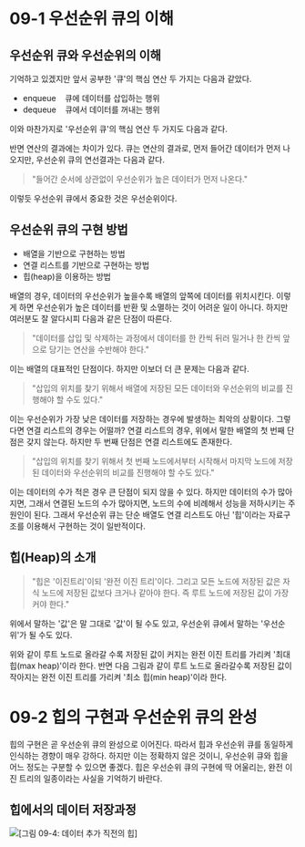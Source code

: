 # 09-1 우선순위 큐의 이해

## 우선순위 큐와 우선순위의 이해
기억하고 있겠지만 앞서 공부한 '큐'의 핵심 연산 두 가지는 다음과 같았다.

* enqueue&nbsp;&nbsp;&nbsp;&nbsp;큐에 데이터를 삽입하는 행위
* dequeue&nbsp;&nbsp;&nbsp;&nbsp;큐에서 데이터를 꺼내는 행위

이와 마찬가지로 '우선순위 큐'의 핵심 연산 두 가지도 다음과 같다.

반면 연산의 결과에는 차이가 있다. 큐는 연산의 결과로, 먼저 들어간 데이터가 먼저 나오지만, 우선순위 큐의 연선결과는 다음과 같다.
>"들어간 순서에 상관없이 우선순위가 높은 데이터가 먼저 나온다."

이렇듯 우선순위 큐에서 중요한 것은 우선순위이다.

## 우선순위 큐의 구현 방법
* 배열을 기반으로 구현하는 방법
* 연결 리스트를 기반으로 구현하는 방법
* 힙(heap)을 이용하는 방법

배열의 경우, 데이터의 우선순위가 높을수록 배열의 앞쪽에 데이터를 위치시킨다. 이렇게 하면 우선순위가 높은 데이터를 반환 및 소멸하는 것이 어려운 일이 아니다. 하지만 여러분도 잘 알다시피 다음과 같은 단점이 따른다.
>"데이터를 삽입 및 삭제하는 과정에서 데이터를 한 칸씩 뒤러 밀거나 한 칸씩 앞으로 당기는 연산을 수반해야 한다."

이는 배열의 대표적인 단점이다. 하지만 이보더 더 큰 문제는 다음과 같다.
>"삽입의 위치를 찾기 위해서 배열에 저장된 모든 데이터와 우선순위의 비교를 진행해야 할 수도 있다."

이는 우선순위가 가장 낮은 데이터를 저장하는 경우에 발생하는 최악의 상황이다. 그렇다면 연결 리스트의 경우는 어떨까? 연결 리스트의 경우, 위에서 말한 배열의 첫 번째 단점은 갖지 않는다. 하지만 두 번째 단점은 연결 리스트에도 존재한다.
>"삽입의 위치를 찾기 위해서 첫 번째 노드에서부터 시작해서 마지막 노드에 저장된 데이터와 우선순위의 비교를 진행해야 할 수도 있다."

이는 데이터의 수가 적은 경우 큰 단점이 되지 않을 수 있다. 하지만 데이터의 수가 많아지면, 그래서 연결된 노드의 수가 많아지면, 노드의 수에 비례해서 성능을 저하시키는 주원인이 된다. 그래서 우선순위 큐는 단순 배열도 연결 리스트도 아닌 '힙'이라는 자료구조를 이용해서 구현하는 것이 일반적이다.

## 힙(Heap)의 소개
>"힙은 '이진트리'이되 '완전 이진 트리'이다. 그리고 모든 노드에 저장된 값은 자식 노드에 저장된 값보다 크거나 같아야 한다. 즉 루트 노드에 저장된 값이 가장 커야 한다."

위에서 말하는 '값'은 말 그대로 '값'이 될 수도 있고, 우선순위 큐에서 말하는 '우선순위'가 될 수도 있다.

위와 같이 루트 노드로 올라갈 수록 저장된 값이 커지는 완전 이진 트리를 가리켜 '최대 힙(max heap)'이라 한다. 반면 다음 그림과 같이 루트 노드로 올라갈수록 저장된 값이 작아지는 완전 이진 트리를 가리켜 '최소 힙(min heap)'이라 한다.

# 09-2 힙의 구현과 우선순위 큐의 완성
힙의 구현은 곧 우선순위 큐의 완성으로 이어진다. 따라서 힙과 우선순위 큐를 동일하게 인식하는 경향이 매우 강하다. 하지만 이는 정확하지 않은 것이니, 우선순위 큐와 힙을 어느 정도는 구분할 수 있으면 좋겠다. 힙은 우선순위 큐의 구현에 딱 어울리는, 완전 이진 트리의 일종이라는 사실을 기억하기 바란다.

## 힙에서의 데이터 저장과정
<img src="./images/그림 09-4." title="[그림 09-4: 데이터 추가 직전의 힙]" alt="[그림 09-4: 데이터 추가 직전의 힙]"></img>
